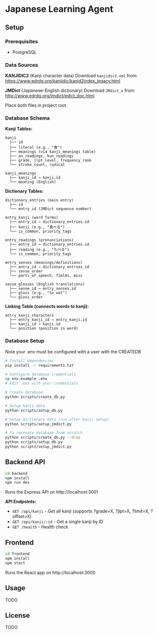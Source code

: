 # Japanese Learning Agent

## Setup

### Prerequisites
- PostgreSQL

### Data Sources

**KANJIDIC2** (Kanji character data)
Download `kanjidic2.xml` from: https://www.edrdg.org/kanjidic/kanjd2index_legacy.html

**JMDict** (Japanese-English dictionary)
Download `JMdict_e` from: http://www.edrdg.org/jmdict/edict_doc.html

Place both files in project root.

### Database Schema

**Kanji Tables:**
```
kanji
  ├── id
  ├── literal (e.g., "食")
  ├── meanings (via kanji_meanings table)
  ├── on_readings, kun_readings
  ├── grade, jlpt_level, frequency_rank
  └── stroke_count, radical

kanji_meanings
  ├── kanji_id → kanji.id
  └── meaning (English)
```

**Dictionary Tables:**
```
dictionary_entries (main entry)
  ├── id
  └── entry_id (JMDict sequence number)

entry_kanji (word forms)
  ├── entry_id → dictionary_entries.id
  ├── kanji (e.g., "食べる")
  └── is_common, priority_tags

entry_readings (pronunciations)
  ├── entry_id → dictionary_entries.id
  ├── reading (e.g., "たべる")
  └── is_common, priority_tags

entry_senses (meanings/definitions)
  ├── entry_id → dictionary_entries.id
  ├── sense_order
  └── parts_of_speech, fields, misc

sense_glosses (English translations)
  ├── sense_id → entry_senses.id
  ├── gloss (e.g., "to eat")
  └── gloss_order
```

**Linking Table (connects words to kanji):**
```
entry_kanji_characters
  ├── entry_kanji_id → entry_kanji.id
  ├── kanji_id → kanji.id
  └── position (position in word)
```

### Database Setup

Note your .env must be configured with a user with the CREATEDB

```bash
# Install dependencies
pip install -r requirements.txt

# Configure database credentials
cp env.example .env
# Edit .env with your credentials

# Create database
python scripts/create_db.py

# Setup kanji data
python scripts/setup_db.py

# Setup dictionary data (run after kanji setup)
python scripts/setup_jmdict.py

# To recreate database from scratch
python scripts/create_db.py --drop
python scripts/setup_db.py
python scripts/setup_jmdict.py
```

## Backend API

```bash
cd backend
npm install
npm run dev
```

Runs the Express API on http://localhost:3001

**API Endpoints:**
- `GET /api/kanji` - Get all kanji (supports ?grade=X, ?jlpt=X, ?limit=X, ?offset=X)
- `GET /api/kanji/:id` - Get a single kanji by ID
- `GET /health` - Health check

## Frontend

```bash
cd frontend
npm install
npm start
```

Runs the React app on http://localhost:3000

## Usage

TODO

## License

TODO

